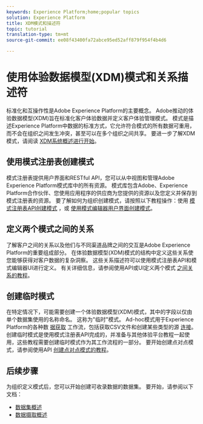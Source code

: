 ```yaml
---
keywords: Experience Platform;home;popular topics
solution: Experience Platform
title: XDM模式和描述符
topic: tutorial
translation-type: tm+mt
source-git-commit: ee08f43400fa72abce95ed52aff879f954f4b4d6

---
```



# 使用体验数据模型(XDM)模式和关系描述符

标准化和互操作性是Adobe Experience Platform的主要概念。 Adobe推动的体验数据模型(XDM)旨在标准化客户体验数据并定义客户体验管理模式。 模式是描述Experience Platform中数据的标准方式，它允许符合模式的所有数据可重用，而不会在组织之间发生冲突，甚至可以在多个组织之间共享。 要进一步了解XDM模式，请阅读 [XDM系统概述进行开始](../xdm/home.md)。

## 使用模式注册表创建模式

模式注册表提供用户界面和RESTful API，您可以从中视图和管理Adobe Experience Platform模式库中的所有资源。 模式库包含Adobe、Experience Platform合作伙伴、您使用应用程序的供应商为您提供的资源以及您定义并保存到模式注册表的资源。 要了解如何为组织创建模式，请按照以下教程操作：使用 [模式注册表API创建模式](../xdm/tutorials/create-schema-api.md) ，或 [使用模式编辑器用户界面创建模式](../xdm/tutorials/create-schema-ui.md)。

## 定义两个模式之间的关系

了解客户之间的关系以及他们与不同渠道品牌之间的交互是Adobe Experience Platform的重要组成部分。 在体验数据模型(XDM)模式的结构中定义这些关系使您能够获得对客户数据的复杂洞察。 这些关系描述符可以使用模式注册表API和模式编辑器UI进行定义。 有关详细信息，请参阅使用API或UI定义两个模式 [之间关系](../xdm/tutorials/relationship-api.md)[的教程](../xdm/tutorials/relationship-ui.md)。

## 创建临时模式

在特定情况下，可能需要创建一个体验数据模型(XDM)模式，其中的字段以仅由单个数据集使用的名称命名。 这称为&quot;临时&quot;模式。 Ad-hoc模式用于Experience Platform的各种数 [据获取](../ingestion/home.md) 工作流，包括获取CSV文件和创建某些类型的源 [连接](../source-connectors/home.md)。 创建临时模式是使用模式注册表API完成的，并准备与其他体验平台教程一起使用，这些教程需要创建临时模式作为其工作流程的一部分。 要开始创建点对点模式，请参阅使用API [创建点对点模式的教程](../xdm/tutorials/ad-hoc.md)。

## 后续步骤

为组织定义模式后，您可以开始创建可收录数据的数据集。 要开始，请参阅以下文档：

* [数据集概述](../catalog/datasets/overview.md)
* [数据摄取概述](../ingestion/home.md)